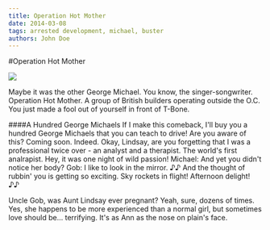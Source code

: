 ```yaml
---
title: Operation Hot Mother
date: 2014-03-08
tags: arrested development, michael, buster
authors: John Doe
---
```


#Operation Hot Mother

<div class="image">
  <img src="http://goo.gl/c58fsg">
</div>

Maybe it was the other George Michael. You know, the singer-songwriter. Operation Hot Mother. A group of British builders operating outside the O.C. You just made a fool out of yourself in front of T-Bone.

####A Hundred George Michaels
If I make this comeback, I'll buy you a hundred George Michaels that you can teach to drive! Are you aware of this? Coming soon. Indeed. Okay, Lindsay, are you forgetting that I was a professional twice over - an analyst and a therapist. The world's first analrapist. Hey, it was one night of wild passion! Michael: And yet you didn't notice her body? Gob: I like to look in the mirror. ♪♪ And the thought of rubbin' you is getting so exciting. Sky rockets in flight! Afternoon delight! ♪♪

Uncle Gob, was Aunt Lindsay ever pregnant? Yeah, sure, dozens of times. Yes, she happens to be more experienced than a normal girl, but sometimes love should be… terrifying. It's as Ann as the nose on plain's face.
